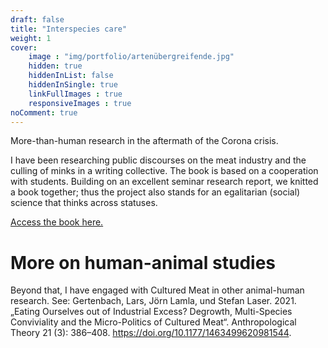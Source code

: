 ```yaml
---
draft: false
title: "Interspecies care"
weight: 1
cover:
    image : "img/portfolio/artenübergreifende.jpg"
    hidden: true
    hiddenInList: false
    hiddenInSingle: true
    linkFullImages : true
    responsiveImages : true
noComment: true
---
```

More-than-human research in the aftermath of the Corona crisis.
<!--more-->

I have been researching public discourses on the meat industry and the culling of minks in a writing collective. The book is based on a cooperation with students. Building on an excellent seminar research report, we knitted a book together; thus the project also stands for an egalitarian (social) science that thinks across statuses.

[Access the book here.](https://www.transcript-verlag.de/978-3-8376-6341-9/artenuebergreifende-fuersorge/)

# More on human-animal studies
Beyond that, I have engaged with Cultured Meat in other animal-human research.
See: Gertenbach, Lars, Jörn Lamla, und Stefan Laser. 2021. „Eating Ourselves out of Industrial Excess? Degrowth, Multi-Species Conviviality and the Micro-Politics of Cultured Meat“. Anthropological Theory 21 (3): 386–408. https://doi.org/10.1177/1463499620981544.
